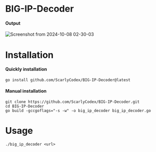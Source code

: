 # BIG-IP-Decoder
#### Output
![Screenshot from 2024-10-08 02-30-03](https://github.com/user-attachments/assets/bbc9b98c-0c85-459b-8e1b-9f683696daf3)
# Installation
#### Quickly installation
`go install github.com/ScarlyCodex/BIG-IP-Decoder@latest`
#### Manual installation
```
git clone https://github.com/ScarlyCodex/BIG-IP-Decoder.git
cd BIG-IP-Decoder
go build -gccgoflags="-s -w" -o big_ip_decoder big_ip_decoder.go
```
# Usage
`./big_ip_decoder <url>`
